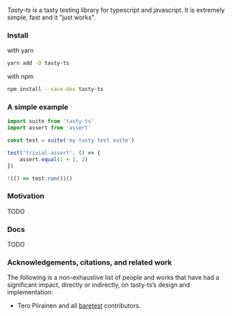 *Tasty-ts* is a tasty testing library for typescript and javascript. It is extremely simple, fast and it "just works".

### Install

with yarn
```sh
yarn add -D tasty-ts
```

with npm
```sh
npm install --save-dev tasty-ts
```

### A simple example
```ts
import suite from 'tasty-ts'
import assert from 'assert'

const test = suite('my tasty test suite')

test('trivial-assert', () => {
    assert.equal(1 + 1, 2)
})

!(() => test.run())()
```


### Motivation
TODO
### Docs
TODO

### Acknowledgements, citations, and related work
The following is a non-exhaustive list of people and works that have had a significant impact, directly or indirectly, on tasty-ts’s design and implementation:

- Tero Piirainen and all [baretest](https://github.com/volument/baretest) contributors.
